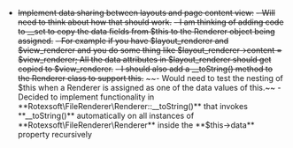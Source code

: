 * ~~Implement data sharing between layouts and page content view:~~
    ~~- Will need to think about how that should work.~~
    ~~- I am thinking of adding code to __set to copy the data fields from $this to the Renderer object being assigned.~~
    ~~- For example if you have $layout_renderer and $view_renderer and you do some thing like $layout_renderer->content = $view_renderer;
      All the data attributes in $layout_renderer should get copied to $view_renderer.~~
    ~~- I should also add a __toString() method to the Renderer class to support this.~~
    ~~- Would need to test the nesting of $this when a Renderer is assigned as one of the data values of this.~~
        - Decided to implement functionality in **Rotexsoft\FileRenderer\Renderer::__toString()** that invokes **__toString()**
          automatically on all instances of **Rotexsoft\FileRenderer\Renderer** inside the **$this->data** property recursively